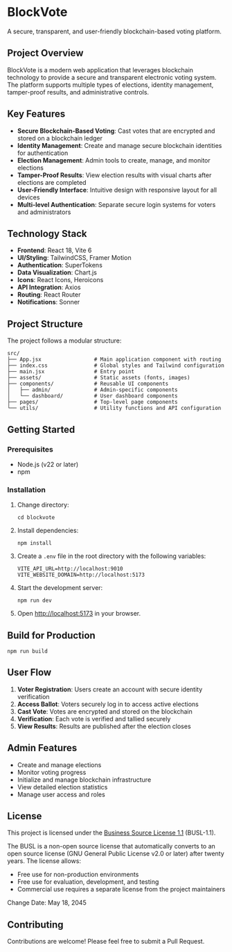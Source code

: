 # BlockVote

A secure, transparent, and user-friendly blockchain-based voting platform.

## Project Overview

BlockVote is a modern web application that leverages blockchain technology to provide a secure and transparent electronic voting system. The platform supports multiple types of elections, identity management, tamper-proof results, and administrative controls.

## Key Features

- **Secure Blockchain-Based Voting**: Cast votes that are encrypted and stored on a blockchain ledger
- **Identity Management**: Create and manage secure blockchain identities for authentication
- **Election Management**: Admin tools to create, manage, and monitor elections
- **Tamper-Proof Results**: View election results with visual charts after elections are completed
- **User-Friendly Interface**: Intuitive design with responsive layout for all devices
- **Multi-level Authentication**: Separate secure login systems for voters and administrators

## Technology Stack

- **Frontend**: React 18, Vite 6
- **UI/Styling**: TailwindCSS, Framer Motion
- **Authentication**: SuperTokens
- **Data Visualization**: Chart.js
- **Icons**: React Icons, Heroicons
- **API Integration**: Axios
- **Routing**: React Router
- **Notifications**: Sonner

## Project Structure

The project follows a modular structure:

```
src/
├── App.jsx                 # Main application component with routing
├── index.css               # Global styles and Tailwind configuration
├── main.jsx                # Entry point
├── assets/                 # Static assets (fonts, images)
├── components/             # Reusable UI components
│   ├── admin/              # Admin-specific components
│   └── dashboard/          # User dashboard components
├── pages/                  # Top-level page components
└── utils/                  # Utility functions and API configuration
```

## Getting Started

### Prerequisites

- Node.js (v22 or later)
- npm

### Installation

1. Change directory:
   ```
   cd blockvote
   ```

2. Install dependencies:
   ```
   npm install
   ```

3. Create a `.env` file in the root directory with the following variables:
   ```
   VITE_API_URL=http://localhost:9010
   VITE_WEBSITE_DOMAIN=http://localhost:5173
   ```

4. Start the development server:
   ```
   npm run dev
   ```

5. Open [http://localhost:5173](http://localhost:5173) in your browser.

## Build for Production

```
npm run build
```

## User Flow

1. **Voter Registration**: Users create an account with secure identity verification
2. **Access Ballot**: Voters securely log in to access active elections
3. **Cast Vote**: Votes are encrypted and stored on the blockchain
4. **Verification**: Each vote is verified and tallied securely
5. **View Results**: Results are published after the election closes

## Admin Features

- Create and manage elections
- Monitor voting progress
- Initialize and manage blockchain infrastructure
- View detailed election statistics
- Manage user access and roles

## License

This project is licensed under the [Business Source License 1.1](LICENSE.txt) (BUSL-1.1).

The BUSL is a non-open source license that automatically converts to an open source license (GNU General Public License v2.0 or later) after twenty years. The license allows:
- Free use for non-production environments
- Free use for evaluation, development, and testing
- Commercial use requires a separate license from the project maintainers

Change Date: May 18, 2045

## Contributing

Contributions are welcome! Please feel free to submit a Pull Request.